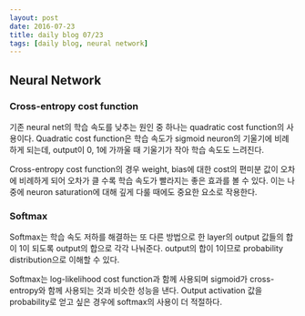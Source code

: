 ```yaml
---
layout: post
date: 2016-07-23
title: daily blog 07/23
tags: [daily blog, neural network]
---
```


## Neural Network

### Cross-entropy cost function

기존 neural net의 학습 속도를 낮추는 원인 중 하나는 quadratic cost function의 사용이다.
Quadratic cost function은 학습 속도가 sigmoid neuron의 기울기에 비례하게 되는데, output이 0, 1에 가까울 때 기울기가 작아 학습 속도도 느려진다.

Cross-entropy cost function의 경우 weight, bias에 대한 cost의 편미분 값이 오차에 비례하게 되어 오차가 클 수록 학습 속도가 빨라지는 좋은 효과를 볼 수 있다.
이는 나중에 neuron saturation에 대해 깊게 다룰 때에도 중요한 요소로 작용한다.

### Softmax

Softmax는 학습 속도 저하를 해결하는 또 다른 방법으로 한 layer의 output 값들의 합이 1이 되도록 output의 합으로 각각 나눠준다.
output의 합이 1이므로 probability distribution으로 이해할 수 있다.

Softmax는 log-likelihood cost function과 함께 사용되며 sigmoid가 cross-entropy와 함께 사용되는 것과 비슷한 성능을 낸다.
Output activation 값을 probability로 얻고 싶은 경우에 softmax의 사용이 더 적절하다.
